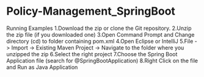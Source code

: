 # Policy-Management_SpringBoot


Running Examples
1.Download the zip or clone the Git repository.
2.Unzip the zip file (if you downloaded one)
3.Open Command Prompt and Change directory (cd) to folder containing pom.xml
4.Open Eclipse or IntelliJ
5.File -> Import -> Existing Maven Project -> Navigate to the folder where you unzipped the zip
6.Select the right project
7.Choose the Spring Boot Application file (search for @SpringBootApplication)
8.Right Click on the file and Run as Java Application

